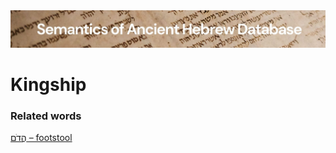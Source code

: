 <html><body><img id="banner" src="../../images/banners/banner.png" alt="banner" /></body></html>

# **Kingship**


### Related words
[הֲדֹם – footstool](../words/hadom.md)<br>